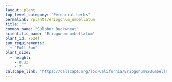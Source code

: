 ```yaml
---
layout: plant                                                              
top_level_category: "Perennial herbs"
permalink: /plants/eriogonum_umbellatum
title: ""
common_name: "Sulphur Buckwheat"
scientific_name: "Eriogonum umbellatum"
plant_id: 7524f
sun_requirements:
  - "Full Sun"
plant_size:
  - height: 
    - 0.33
    - 7
calscape_link: "https://calscape.org/loc-California/Eriogonum%20umbellatum(%20)"
---
```


